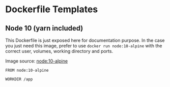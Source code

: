 # Dockerfile Templates

## Node 10 (yarn included)

This Dockerfile is just exposed here for documentation purpose.
In the case you just need this image, prefer to use `docker run node:10-alpine` with the correct user, volumes, working directory and ports.

Image source: [node:10-alpine](https://github.com/nodejs/docker-node/blob/master/10/alpine/Dockerfile)

```
FROM node:10-alpine

WORKDIR /app
```
